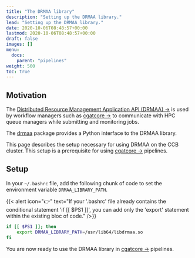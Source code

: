 ```yaml
---
title: "The DRMAA library"
description: "Setting up the DRMAA library."
lead: "Setting up the DRMAA library."
date: 2020-10-06T08:48:57+00:00
lastmod: 2020-10-06T08:48:57+00:00
draft: false
images: []
menu:
  docs:
    parent: "pipelines"
weight: 500
toc: true
---
```


## Motivation

The [Distributed Resource Management Application API (DRMAA) →][drmaa-org]
is used by workflow managers such as [cgatcore →][cgatcore-github]
to communicate with HPC queue managers while submitting and monitoring jobs.

The [drmaa][drmaa-python] package provides a Python interface to the
DRMAA library.

This page describes the setup necessary for using DRMAA on the CCB cluster.
This setup is a prerequisite for using [cgatcore →][cgatcore-github] pipelines.

## Setup

In your `~/.bashrc` file, add the following chunk of code to set the
environment variable `DRMAA_LIBRARY_PATH`.

{{< alert icon="👉" text="If your '.bashrc' file already contains the conditional statement 'if [[ $PS1 ]]', you can add only the 'export' statement within the existing bloc of code." />}}

```bash
if [[ $PS1 ]]; then
    export DRMAA_LIBRARY_PATH=/usr/lib64/libdrmaa.so
fi
```

You are now ready to use the DRMAA library in [cgatcore →][cgatcore-github]
pipelines.

[drmaa-org]: https://www.drmaa.org/
[cgatcore-github]: https://github.com/cgat-developers/cgat-core
[drmaa-python]: https://drmaa-python.readthedocs.io/en/latest/index.html
